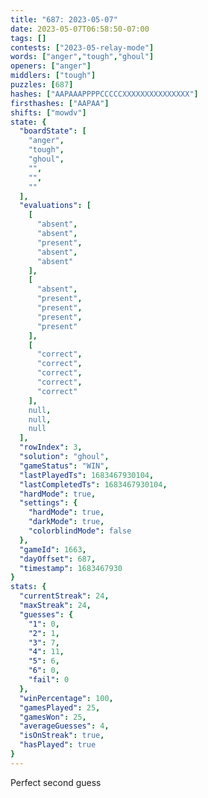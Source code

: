 ```yaml
---
title: "687: 2023-05-07"
date: 2023-05-07T06:58:50-07:00
tags: []
contests: ["2023-05-relay-mode"]
words: ["anger","tough","ghoul"]
openers: ["anger"]
middlers: ["tough"]
puzzles: [687]
hashes: ["AAPAAAPPPPCCCCCXXXXXXXXXXXXXXX"]
firsthashes: ["AAPAA"]
shifts: ["mowdv"]
state: {
  "boardState": [
    "anger",
    "tough",
    "ghoul",
    "",
    "",
    ""
  ],
  "evaluations": [
    [
      "absent",
      "absent",
      "present",
      "absent",
      "absent"
    ],
    [
      "absent",
      "present",
      "present",
      "present",
      "present"
    ],
    [
      "correct",
      "correct",
      "correct",
      "correct",
      "correct"
    ],
    null,
    null,
    null
  ],
  "rowIndex": 3,
  "solution": "ghoul",
  "gameStatus": "WIN",
  "lastPlayedTs": 1683467930104,
  "lastCompletedTs": 1683467930104,
  "hardMode": true,
  "settings": {
    "hardMode": true,
    "darkMode": true,
    "colorblindMode": false
  },
  "gameId": 1663,
  "dayOffset": 687,
  "timestamp": 1683467930
}
stats: {
  "currentStreak": 24,
  "maxStreak": 24,
  "guesses": {
    "1": 0,
    "2": 1,
    "3": 7,
    "4": 11,
    "5": 6,
    "6": 0,
    "fail": 0
  },
  "winPercentage": 100,
  "gamesPlayed": 25,
  "gamesWon": 25,
  "averageGuesses": 4,
  "isOnStreak": true,
  "hasPlayed": true
}
---
```

<!-- more -->
Perfect second guess
